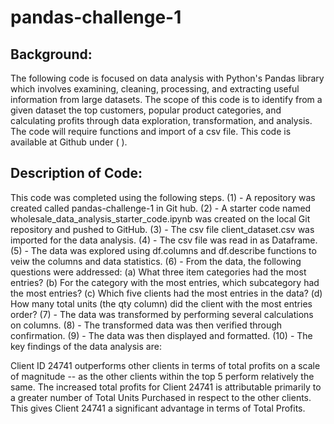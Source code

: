 # pandas-challenge-1

## Background:

The following code is focused on data analysis with Python's Pandas library which involves examining, cleaning, processing, and extracting useful information from large datasets.  The scope of this code is to identify from a given dataset the top customers, popular product categories, and calculating profits through data exploration, transformation, and analysis.
The code will require functions and import of a csv file. 
This code is available at Github under ( ).

## Description of Code:
This code was completed using the following steps.
(1) - A repository was created called pandas-challenge-1 in Git hub.
(2) - A starter code named wholesale_data_analysis_starter_code.ipynb was created on the local Git repository and pushed to GitHub.
(3) - The csv file client_dataset.csv was imported for the data analysis.
(4) - The csv file was read in as Dataframe.
(5) - The data was explored using df.columns and df.describe functions to veiw the columns and data statistics.
(6) - From the data, the following questions were addressed:  (a) What three item categories had the most entries?
(b) For the category with the most entries, which subcategory had the most entries? (c) Which five clients had the most entries in the data? (d) How many total units (the qty column) did the client with the most entries order?
(7) - The data was transformed by performing several calculations on columns.
(8) - The transformed data was then verified through confirmation.
(9) - The data was then displayed and formatted.
(10) - The key findings of the data analysis are:

Client ID 24741 outperforms other clients in terms of total profits on a scale of magnitude -- as the other clients within the top 5 perform relatively the same. The increased total profits for Client 24741 is attributable primarily to a greater number of Total Units Purchased in respect to the other clients.  This gives Client 24741 a significant advantage in terms of Total Profits.
